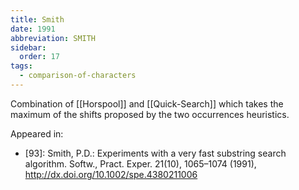 ```yaml
---
title: Smith
date: 1991
abbreviation: SMITH
sidebar:
  order: 17
tags:
  - comparison-of-characters
---
```


Combination of [[Horspool]] and [[Quick-Search]] which takes the maximum of the shifts proposed by the two occurrences heuristics.

Appeared in:

- [93]: Smith, P.D.: Experiments with a very fast substring search algorithm. Softw., Pract. Exper. 21(10), 1065–1074 (1991), http://dx.doi.org/10.1002/spe.4380211006
